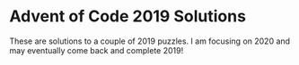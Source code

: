 # Advent of Code 2019 Solutions
These are solutions to a couple of 2019 puzzles. 
I am focusing on 2020 and may eventually come back and complete 2019!